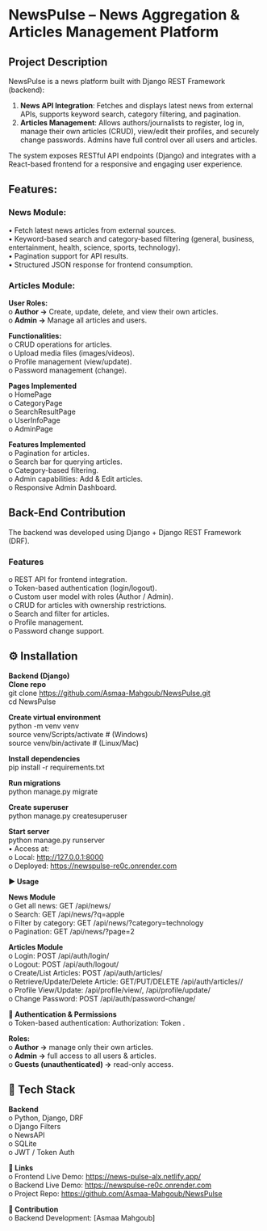 # NewsPulse – News Aggregation & Articles Management Platform

## Project Description
NewsPulse is a news platform built with Django REST Framework (backend):  
1.	**News API Integration**: Fetches and displays latest news from external APIs, supports keyword search, category filtering, and pagination.  
2.	**Articles Management**: Allows authors/journalists to register, log in, manage their own articles (CRUD), view/edit their profiles, and securely change passwords. Admins have full control over all users and articles.  
   
The system exposes RESTful API endpoints (Django) and integrates with a React-based frontend for a responsive and engaging user experience.  

## Features:

### News Module:
•	Fetch latest news articles from external sources.  
•	Keyword-based search and category-based filtering (general, business, entertainment, health, science, sports, technology).  
•	Pagination support for API results.  
•	Structured JSON response for frontend consumption.  


### Articles Module:
**User Roles:**  
o	**Author →** Create, update, delete, and view their own articles.  
o	**Admin →** Manage all articles and users.  

**Functionalities:**  
o	CRUD operations for articles.  
o	Upload media files (images/videos).  
o	Profile management (view/update).  
o	Password management (change).  

**Pages Implemented**  
o	HomePage  
o	CategoryPage  
o	SearchResultPage  
o	UserInfoPage  
o	AdminPage 

**Features Implemented**  
o	Pagination for articles.  
o	Search bar for querying articles.  
o	Category-based filtering.  
o	Admin capabilities: Add & Edit articles.  
o	Responsive Admin Dashboard.  

## Back-End Contribution
The backend was developed using Django + Django REST Framework (DRF).  
### Features  
o	REST API for frontend integration.  
o	Token-based authentication (login/logout).  
o	Custom user model with roles (Author / Admin).  
o	CRUD for articles with ownership restrictions.  
o	Search and filter for articles.  
o	Profile management.  
o	Password change support.  

## ⚙️ Installation
**Backend (Django)**    
**Clone repo**  
git clone https://github.com/Asmaa-Mahgoub/NewsPulse.git  
cd NewsPulse  

**Create virtual environment**  
python -m venv venv  
source venv/Scripts/activate  # (Windows)  
source venv/bin/activate      # (Linux/Mac)  

**Install dependencies**  
pip install -r requirements.txt  

**Run migrations**  
python manage.py migrate  

**Create superuser**  
python manage.py createsuperuser  

**Start server**  
python manage.py runserver  
•	Access at:  
o	Local: http://127.0.0.1:8000  
o	Deployed: https://newspulse-re0c.onrender.com  

**▶ Usage**  

**News Module**  
o	Get all news: GET /api/news/  
o	Search: GET /api/news/?q=apple  
o	Filter by category: GET /api/news/?category=technology  
o	Pagination: GET /api/news/?page=2 

**Articles Module**  
o	Login: POST /api/auth/login/  
o	Logout: POST /api/auth/logout/  
o	Create/List Articles: POST /api/auth/articles/  
o	Retrieve/Update/Delete Article: GET/PUT/DELETE /api/auth/articles/<id>/  
o	Profile View/Update: /api/profile/view/, /api/profile/update/  
o	Change Password: POST /api/auth/password-change/    

**🔐 Authentication & Permissions**    
o	Token-based authentication: Authorization: Token <user-token>.

**Roles:**    
o	**Author →** manage only their own articles.  
o	**Admin →** full access to all users & articles.  
o	**Guests (unauthenticated) →** read-only access.  

## 🧰 Tech Stack
**Backend**  
o	Python, Django, DRF  
o	Django Filters  
o	NewsAPI  
o	SQLite  
o	JWT / Token Auth    

**🔗 Links**  
o	Frontend Live Demo: https://news-pulse-alx.netlify.app/  
o	Backend Live Demo: https://newspulse-re0c.onrender.com  
o	Project Repo: https://github.com/Asmaa-Mahgoub/NewsPulse  

**👥 Contribution**    
o	Backend Development: [Asmaa Mahgoub]  

